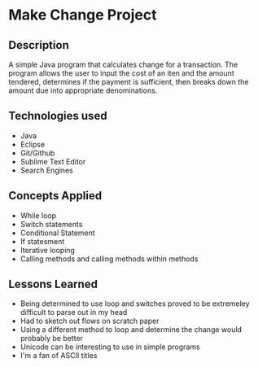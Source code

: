 # Make Change Project

## Description
A simple Java program that calculates change for a transaction. The program allows the user to input the cost of an iten and the amount tendered, determines if the payment is sufficient, then breaks down the amount due into appropriate denominations.

## Technologies used
- Java
- Eclipse
- Git/Github
- Sublime Text Editor
- Search Engines

## Concepts Applied
- While loop
- Switch statements
- Conditional Statement
- If statesment
- Iterative looping
- Calling methods and calling methods within methods


## Lessons Learned
- Being determined to use loop and switches proved to be extremeley difficult to parse out in my head
- Had to sketch out flows on scratch paper
- Using a different method to loop and determine the change would probably be better
- Unicode can be interesting to use in simple programs
- I'm a fan of ASCII titles
